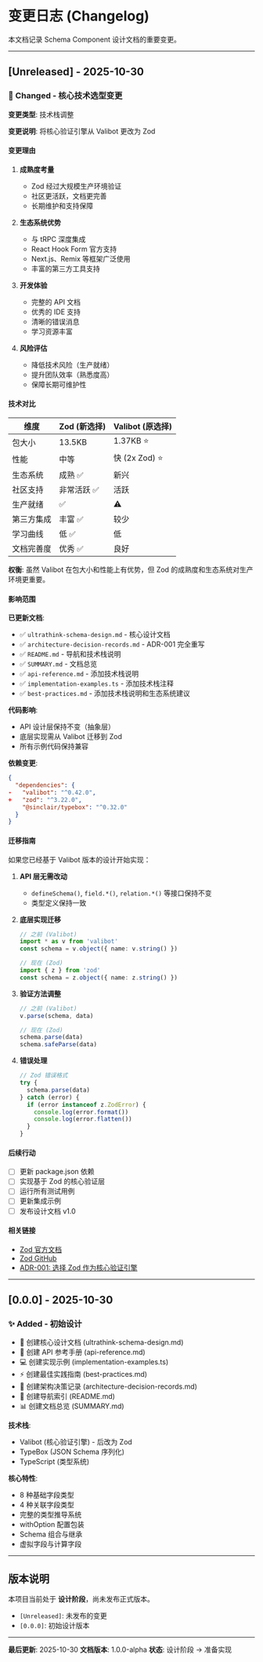 # 变更日志 (Changelog)

本文档记录 Schema Component 设计文档的重要变更。

---

## [Unreleased] - 2025-10-30

### 🔄 Changed - 核心技术选型变更

**变更类型**: 技术栈调整

**变更说明**: 将核心验证引擎从 Valibot 更改为 Zod

#### 变更理由

1. **成熟度考量**
   - Zod 经过大规模生产环境验证
   - 社区更活跃，文档更完善
   - 长期维护和支持保障

2. **生态系统优势**
   - 与 tRPC 深度集成
   - React Hook Form 官方支持
   - Next.js、Remix 等框架广泛使用
   - 丰富的第三方工具支持

3. **开发体验**
   - 完整的 API 文档
   - 优秀的 IDE 支持
   - 清晰的错误消息
   - 学习资源丰富

4. **风险评估**
   - 降低技术风险（生产就绪）
   - 提升团队效率（熟悉度高）
   - 保障长期可维护性

#### 技术对比

| 维度 | Zod (新选择) | Valibot (原选择) |
|------|-------------|-----------------|
| 包大小 | 13.5KB | 1.37KB ⭐ |
| 性能 | 中等 | 快 (2x Zod) ⭐ |
| 生态系统 | 成熟 ✅ | 新兴 |
| 社区支持 | 非常活跃 ✅ | 活跃 |
| 生产就绪 | ✅ | ⚠️ |
| 第三方集成 | 丰富 ✅ | 较少 |
| 学习曲线 | 低 ✅ | 低 |
| 文档完善度 | 优秀 ✅ | 良好 |

**权衡**: 虽然 Valibot 在包大小和性能上有优势，但 Zod 的成熟度和生态系统对生产环境更重要。

#### 影响范围

**已更新文档**:
- ✅ `ultrathink-schema-design.md` - 核心设计文档
- ✅ `architecture-decision-records.md` - ADR-001 完全重写
- ✅ `README.md` - 导航和技术栈说明
- ✅ `SUMMARY.md` - 文档总览
- ✅ `api-reference.md` - 添加技术栈说明
- ✅ `implementation-examples.ts` - 添加技术栈注释
- ✅ `best-practices.md` - 添加技术栈说明和生态系统建议

**代码影响**:
- API 设计层保持不变（抽象层）
- 底层实现需从 Valibot 迁移到 Zod
- 所有示例代码保持兼容

**依赖变更**:
```json
{
  "dependencies": {
-   "valibot": "^0.42.0",
+   "zod": "^3.22.0",
    "@sinclair/typebox": "^0.32.0"
  }
}
```

#### 迁移指南

如果您已经基于 Valibot 版本的设计开始实现：

1. **API 层无需改动**
   - `defineSchema()`, `field.*()`, `relation.*()` 等接口保持不变
   - 类型定义保持一致

2. **底层实现迁移**
   ```typescript
   // 之前 (Valibot)
   import * as v from 'valibot'
   const schema = v.object({ name: v.string() })

   // 现在 (Zod)
   import { z } from 'zod'
   const schema = z.object({ name: z.string() })
   ```

3. **验证方法调整**
   ```typescript
   // 之前 (Valibot)
   v.parse(schema, data)

   // 现在 (Zod)
   schema.parse(data)
   schema.safeParse(data)
   ```

4. **错误处理**
   ```typescript
   // Zod 错误格式
   try {
     schema.parse(data)
   } catch (error) {
     if (error instanceof z.ZodError) {
       console.log(error.format())
       console.log(error.flatten())
     }
   }
   ```

#### 后续行动

- [ ] 更新 package.json 依赖
- [ ] 实现基于 Zod 的核心验证层
- [ ] 运行所有测试用例
- [ ] 更新集成示例
- [ ] 发布设计文档 v1.0

#### 相关链接

- [Zod 官方文档](https://zod.dev/)
- [Zod GitHub](https://github.com/colinhacks/zod)
- [ADR-001: 选择 Zod 作为核心验证引擎](./architecture-decision-records.md#adr-001-选择-zod-作为核心验证引擎)

---

## [0.0.0] - 2025-10-30

### ✨ Added - 初始设计

- 📘 创建核心设计文档 (ultrathink-schema-design.md)
- 📗 创建 API 参考手册 (api-reference.md)
- 💻 创建实现示例 (implementation-examples.ts)
- ⚡ 创建最佳实践指南 (best-practices.md)
- 🎯 创建架构决策记录 (architecture-decision-records.md)
- 📄 创建导航索引 (README.md)
- 📊 创建文档总览 (SUMMARY.md)

**技术栈**:
- Valibot (核心验证引擎) - 后改为 Zod
- TypeBox (JSON Schema 序列化)
- TypeScript (类型系统)

**核心特性**:
- 8 种基础字段类型
- 4 种关联字段类型
- 完整的类型推导系统
- withOption 配置包装
- Schema 组合与继承
- 虚拟字段与计算字段

---

## 版本说明

本项目当前处于 **设计阶段**，尚未发布正式版本。

- `[Unreleased]`: 未发布的变更
- `[0.0.0]`: 初始设计版本

---

**最后更新**: 2025-10-30
**文档版本**: 1.0.0-alpha
**状态**: 设计阶段 → 准备实现

